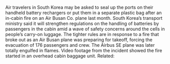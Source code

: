 Air travelers in South Korea may be asked to seal up the ports on their handheld battery rechargers or put them in a separate plastic bag after an in-cabin fire on an Air Busan Co. plane last month.
South Korea’s transport ministry said it will strengthen regulations on the handling of batteries by passengers in the cabin amid a wave of safety concerns around the cells in people’s carry-on luggage.
The tighter rules are in response to a fire that broke out as an Air Busan plane was preparing for takeoff, forcing the evacuation of 176 passengers and crew. The Airbus SE plane was later totally engulfed in flames.
Video footage from the incident showed the fire started in an overhead cabin baggage unit.
Related: